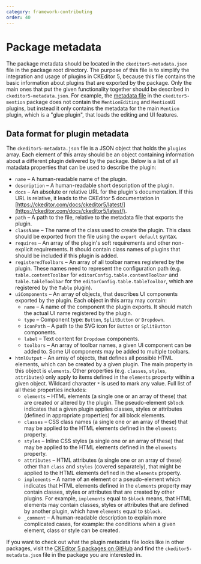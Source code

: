 ```yaml
---
category: framework-contributing
order: 40
---
```


# Package metadata

The package metadata should be located in the `ckeditor5-metadata.json` file in the package root directory. The purpose of this file is to simplify the integration and usage of plugins in CKEditor 5, because this file contains the basic information about plugins that are exported by the package. Only the main ones that put the given functionality together should be described in `ckeditor5-metadata.json`. For example, the [metadata file](https://github.com/ckeditor/ckeditor5/blob/master/packages/ckeditor5-mention/ckeditor5-metadata.json) in the `ckeditor5-mention` package does not contain the `MentionEditing` and `MentionUI` plugins, but instead it only contains the metadata for the main `Mention` plugin, which is a "glue plugin", that loads the editing and UI features.

## Data format for plugin metadata

The `ckeditor5-metadata.json` file is a JSON object that holds the `plugins` array. Each element of this array should be an object containing information about a different plugin delivered by the package. Below is a list of all matadata properties that can be used to describe the plugin:

* `name` &ndash; A human-readable name of the plugin.
* `description` &ndash; A human-readable short description of the plugin.
* `docs` &ndash; An absolute or relative URL for the plugin's documentation. If this URL is relative, it leads to the CKEditor 5 documentation in [https://ckeditor.com/docs/ckeditor5/latest/](https://ckeditor.com/docs/ckeditor5/latest/).
* `path` &ndash; A path to the file, relative to the metadata file that exports the plugin.
* `className` &ndash; The name of the class used to create the plugin. This class should be exported from the file using the `export default` syntax.
* `requires` &ndash; An array of the plugin's soft requirements and other non-explicit requirements. It should contain class names of plugins that should be included if this plugin is added.
* `registeredToolbars` &ndash; An array of all toolbar names registered by the plugin. These names need to represent the configuration path (e.g. `table.contentToolbar` for `editorConfig.table.contentToolbar` and `table.tableToolbar` for the `editorConfig.table.tableToolbar`, which are registered by the `Table` plugin).
* `uiComponents` &ndash; An array of objects, that describes UI components exported by the plugin. Each object in this array may contain:
	* `name` &ndash; A name of the component the plugin exports. It should match the actual UI name registered by the plugin.
	* `type` &ndash; Component type: `Button`, `SplitButton` or `Dropdown`.
	* `iconPath` &ndash; A path to the SVG icon for `Button` or `SplitButton` components.
	* `label` &ndash; Text content for `Dropdown` components.
	* `toolbars` &ndash; An array of toolbar names, a given UI component can be added to. Some UI components may be added to multiple toolbars.
* `htmlOutput` &ndash; An array of objects, that defines all possible HTML elements, which can be created by a given plugin. The main property in this object is `elements`. Other properties (e.g. `classes`, `styles`, `attributes`) only apply to items defined in the `elements` property within a given object. Wildcard character `*` is used to mark any value. Full list of all these properties includes:
	* `elements` &ndash; HTML elements (a single one or an array of these) that are created or altered by the plugin. The pseudo-element `$block` indicates that a given plugin applies classes, styles or attributes (defined in appropriate properties) for all block elements.
	* `classes` &ndash; CSS class names (a single one or an array of these) that may be applied to the HTML elements defined in the `elements` property.
	* `styles` &ndash; Inline CSS styles (a single one or an array of these) that may be applied to the HTML elements defined in the `elements` property.
	* `attributes` &ndash; HTML attributes (a single one or an array of these) other than `class` and `styles` (covered separately), that might be applied to the HTML elements defined in the `elements` property.
	* `implements` &ndash; A name of an element or a pseudo-element which indicates that HTML elements defined in the `elements` property may contain classes, styles or attributes that are created by other plugins. For example, `implements` equal to `$block` means, that HTML elements may contain classes, styles or attributes that are defined by another plugin, which have `elements` equal to `$block`.
	* `_comment` &ndash; A human-readable description to explain more complicated cases, for example: the conditions when a given element, class or style can be created.

If you want to check out what the plugin metadata file looks like in other packages, visit the [CKEditor 5 packages on GitHub](https://github.com/ckeditor/ckeditor5/tree/master/packages) and find the `ckeditor5-metadata.json` file in the package you are interested in.
